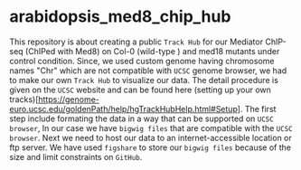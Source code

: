 # arabidopsis_med8_chip_hub
This repository is about creating a public ```Track Hub``` for our Mediator ChIP-seq (ChIPed with Med8) on Col-0 (wild-type ) and med18 mutants under control condition. 
Since, we used custom genome having chromosome names "Chr" which are not compatible with ```UCSC``` genome browser, we had to make our own ```Track Hub``` to visualize 
our data. The detail procedure is given on the ```UCSC``` website and can be found here (setting up your own tracks)[https://genome-euro.ucsc.edu/goldenPath/help/hgTrackHubHelp.html#Setup].
The first step include formating the data in a way that can be supported on ```UCSC browser```, In our case we have ```bigwig files``` that are compatible with the ```UCSC browser```. 
Next we need to host our data to an internet-accessible location or ftp server. We have used ```figshare``` to store our ```bigwig files``` because of the size and limit constraints on ```GitHub```. 
